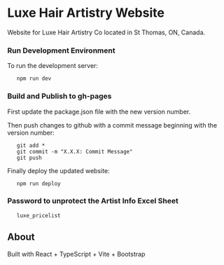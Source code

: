 # Luxe Hair Artistry Website

Website for Luxe Hair Artistry Co located in St Thomas, ON, Canada.

### Run Development Environment

To run the development server:

```console
   npm run dev
```

### Build and Publish to gh-pages

First update the package.json file with the new version number.

Then push changes to github with a commit message beginning with the version number:

```console
   git add *
   git commit -m "X.X.X: Commit Message"
   git push
```

Finally deploy the updated website:

```console
   npm run deploy
```

### Password to unprotect the Artist Info Excel Sheet

```console
   luxe_pricelist
```

## About

Built with React + TypeScript + Vite + Bootstrap
